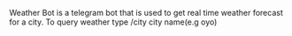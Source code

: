 Weather Bot is a telegram bot that is used to get real time weather forecast for a city. To query weather type /city city name(e.g oyo)
